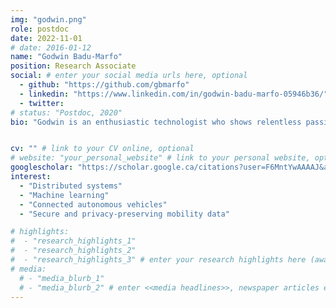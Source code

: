 ```yaml
---
img: "godwin.png"
role: postdoc
date: 2022-11-01
# date: 2016-01-12
name: "Godwin Badu-Marfo"
position: Research Associate
social: # enter your social media urls here, optional
  - github: "https://github.com/gbmarfo"
  - linkedin: "https://www.linkedin.com/in/godwin-badu-marfo-05946b36/"
  - twitter:
# status: "Postdoc, 2020"
bio: "Godwin is an enthusiastic technologist who shows relentless passion for intelligent systems and disruptive technologies.  He originally hails from Ghana in West Africa but spent his recent years in Montreal, Canada where he actively participates  in data protection techniques for travel based models using state-of-art deep learning algorithms. He obtained his undergraduate degree in Geomatic Engineering at the University of Science and Technology in Ghana, a Master’s Degree in Management of Information Systems from Coventry University, United Kingdom and currently finalizing a PhD at Concordia University, Montreal-Canada. He started his Ph.D. in 2017 under the supervision of Prof. Bilal Farooq and Prof. Zachary Patterson. His research interests span on providing privacy protection for large-scale location-aware data using deep learning approaches in a distributed environment. In his leisure time, he spends time with family, teaches technology, and discovers new places!"


cv: "" # link to your CV online, optional
# website: "your_personal_website" # link to your personal website, optional
googlescholar: "https://scholar.google.ca/citations?user=F6MntYwAAAAJ&amp;hl=en" # link to your google scholar profile, optional
interest:
  - "Distributed systems"
  - "Machine learning"
  - "Connected autonomous vehicles"
  - "Secure and privacy-preserving mobility data"

# highlights:
#  - "research_highlights_1"
#  - "research_highlights_2"
#  - "research_highlights_3" # enter your research highlights here (awards, achievements, etc.), optional
# media:
  # - "media_blurb_1"
  # - "media_blurb_2" # enter <<media headlines>>, newspaper articles etc...
---
```

